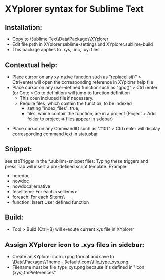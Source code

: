 XYplorer syntax for Sublime Text
================================

Installation:
---
- Copy to \Sublime Text\Data\Packages\XYplorer
- Edit file path in XYplorer.sublime-settings and XYplorer.sublime-build
- This package applies to .xys, .inc, .xyi files

Contextual help:
---
- Place cursor on any xy-native function such as "replacelist()" > Ctrl+enter will open the corresponding reference in XYplorer help file
- Place cursor on any user-defined function such as "gpc()" > Ctrl+enter (or Goto > Go to definition) will jump to function definition 
	+ This open included file if necessary. 
	+ Require files, which contain the function, to be indexed: 
		+ setting "index_files": true,
		+ files, which contain the function, are in a project (Project > Add folder to project => files appear in sidebar)
+ Place cursor on any CommandID such as "#101" > Ctrl+enter will display corresponding command text in statusbar

Snippet:
--- 
see tabTrigger in the *.sublime-snippet files: Typing these triggers and press Tab will insert a pre-defined script template. Example:
  
+ heredoc
+ nowdoc
+ nowdocalternative
+ feselitems: For each <selitems\>
+ foreach: For each $items\
+ function: Insert User defined function

Build:
---
+ Tool > Build (Ctrl+B) will execute current xys file in XYplorer

Assign XYplorer icon to .xys files in sidebar:
---
+ Create an XYplorer icon in png format and save to \Data\Packages\Theme - Default\icons\file_type_xys.png
+ Filename must be file_type_xys.png because it's defined in "Icon (xys).tmPreferences"
